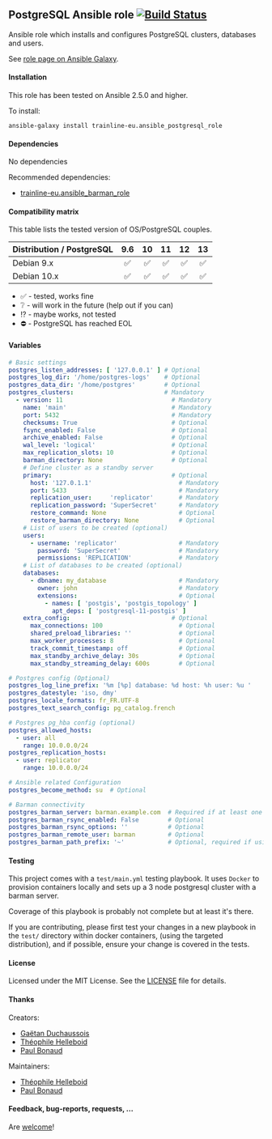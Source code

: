 ## PostgreSQL Ansible role [![Build Status](https://travis-ci.org/trainline-eu/ansible-postgresql-role.svg?branch=master)](https://travis-ci.org/trainline-eu/ansible-postgresql-role)

Ansible role which installs and configures PostgreSQL clusters, databases and users.

See [role page on Ansible Galaxy](https://galaxy.ansible.com/trainline-eu/ansible_postgresql_role).

#### Installation

This role has been tested on Ansible 2.5.0 and higher.

To install:

```
ansible-galaxy install trainline-eu.ansible_postgresql_role
```

#### Dependencies

No dependencies

Recommended dependencies:
- [trainline-eu.ansible_barman_role](https://galaxy.ansible.com/trainline-eu/ansible_barman_role)

#### Compatibility matrix

This table lists the tested version of OS/PostgreSQL couples.

| Distribution / PostgreSQL | 9.6                | 10                 | 11                 | 12                 | 13                 |
| ------------------------- | :---:              | :---:              | :---:              | :---:              | :---:              |
| Debian 9.x                | :white_check_mark: | :white_check_mark: | :white_check_mark: | :white_check_mark: | :white_check_mark: |
| Debian 10.x               | :white_check_mark: | :white_check_mark: | :white_check_mark: | :white_check_mark: | :white_check_mark: |

- :white_check_mark: - tested, works fine
- :grey_question: - will work in the future (help out if you can)
- :interrobang: - maybe works, not tested
- :no_entry: - PostgreSQL has reached EOL

#### Variables

```yaml
# Basic settings
postgres_listen_addresses: [ '127.0.0.1' ] # Optional
postgres_log_dir: '/home/postgres-logs'    # Optional
postgres_data_dir: '/home/postgres'        # Optional
postgres_clusters:                         # Mandatory
  - version: 11                              # Mandatory
    name: 'main'                             # Mandatory
    port: 5432                               # Mandatory
    checksums: True                          # Optional
    fsync_enabled: False                     # Optional
    archive_enabled: False                   # Optional
    wal_level: 'logical'                     # Optional
    max_replication_slots: 10                # Optional
    barman_directory: None                   # Optional
    # Define cluster as a standby server
    primary:                                 # Optional
      host: '127.0.1.1'                        # Mandatory
      port: 5433                               # Mandatory
      replication_user:     'replicator'       # Mandatory
      replication_password: 'SuperSecret'      # Mandatory
      restore_command: None                    # Optional
      restore_barman_directory: None           # Optional
    # List of users to be created (optional)
    users:
      - username: 'replicator'                 # Mandatory
        password: 'SuperSecret'                # Mandatory
        permissions: 'REPLICATION'             # Mandatory
    # List of databases to be created (optional)
    databases:
      - dbname: my_database                    # Mandatory
        owner: john                            # Mandatory
        extensions:                            # Optional
          - names: [ 'postgis', 'postgis_topology' ]
            apt_deps: [ 'postgresql-11-postgis' ]
    extra_config:                            # Optional
      max_connections: 100                     # Optional
      shared_preload_libraries: ''             # Optional
      max_worker_processes: 8                  # Optional
      track_commit_timestamp: off              # Optional
      max_standby_archive_delay: 30s           # Optional
      max_standby_streaming_delay: 600s        # Optional

# Postgres config (Optional)
postgres_log_line_prefix: '%m [%p] database: %d host: %h user: %u '
postgres_datestyle: 'iso, dmy'
postgres_locale_formats: fr_FR.UTF-8
postgres_text_search_config: pg_catalog.french

# Postgres pg_hba config (optional)
postgres_allowed_hosts:
  - user: all
    range: 10.0.0.0/24
postgres_replication_hosts:
  - user: replicator
    range: 10.0.0.0/24

# Ansible related Configuration
postgres_become_method: su  # Optional

# Barman connectivity
postgres_barman_server: barman.example.com  # Required if at least one server has archive_enabled enabled
postgres_barman_rsync_enabled: False        # Optional
postgres_barman_rsync_options: ''           # Optional
postgres_barman_remote_user: barman         # Optional
postgres_barman_path_prefix: '~'            # Optional, required if using rsync
```

#### Testing

This project comes with a `test/main.yml` testing playbook. It uses `Docker` to provision containers locally and sets up a 3 node postgresql cluster with a barman server.

Coverage of this playbook is probably not complete but at least it's there.

If you are contributing, please first test your changes in a new playbook in the `test/` directory within docker containers, (using the targeted distribution), and if possible, ensure your change is covered in the tests.

#### License

Licensed under the MIT License. See the [LICENSE](./LICENSE) file for details.


#### Thanks

Creators:
- [Gaëtan Duchaussois](https://twitter.com/gduchaussois)
- [Théophile Helleboid](https://twitter.com/chtitux)
- [Paul Bonaud](https://twitter.com/paulRb_r)

Maintainers:
- [Théophile Helleboid](https://twitter.com/chtitux)
- [Paul Bonaud](https://twitter.com/paulRb_r)

#### Feedback, bug-reports, requests, ...

Are [welcome](https://github.com/trainline-eu/postgresql/issues)!

